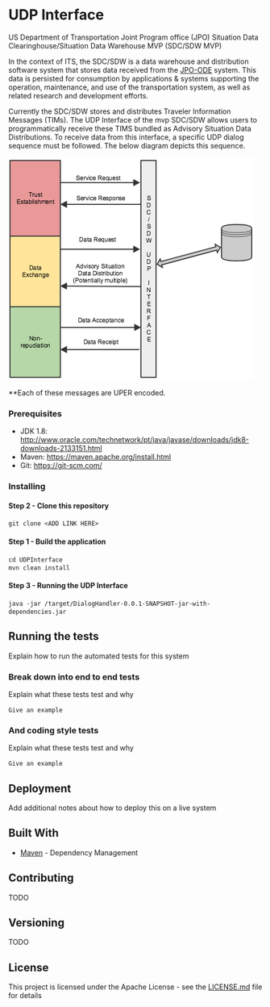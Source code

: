 # UDP Interface

US Department of Transportation Joint Program office (JPO) Situation Data Clearinghouse/Situation Data Warehouse MVP (SDC/SDW MVP)

In the context of ITS, the SDC/SDW is a data warehouse and distribution software system that stores data received from the [JPO-ODE](https://github.com/usdot-jpo-ode/jpo-ode) system. This data is persisted for consumption by applications & systems supporting the operation, maintenance, and use of the transportation system, as well as related research and development efforts.

Currently the SDC/SDW stores and distributes Traveler Information Messages (TIMs). The UDP Interface of the mvp SDC/SDW allows users to programmatically receive these TIMS bundled as Advisory Situation Data Distributions. To receive data from this interface, a specific UDP dialog sequence must be followed. The below diagram depicts this sequence. 

![UDP Dialog Sequence](images/udp_dialog_sequence.png)

**Each of these messages are UPER encoded.


### Prerequisites
* JDK 1.8: http://www.oracle.com/technetwork/pt/java/javase/downloads/jdk8-downloads-2133151.html
* Maven: https://maven.apache.org/install.html
* Git: https://git-scm.com/


### Installing

#### Step 2 - Clone this repository
```
git clone <ADD LINK HERE>
```
#### Step 1 - Build the application
```
cd UDPInterface
mvn clean install
```

#### Step 3 - Running the UDP Interface
```
java -jar /target/DialogHandler-0.0.1-SNAPSHOT-jar-with-dependencies.jar
```

## Running the tests

Explain how to run the automated tests for this system

### Break down into end to end tests

Explain what these tests test and why

```
Give an example
```

### And coding style tests

Explain what these tests test and why

```
Give an example
```

## Deployment

Add additional notes about how to deploy this on a live system

## Built With

* [Maven](https://maven.apache.org/) - Dependency Management


## Contributing

TODO

## Versioning

TODO


## License

This project is licensed under the Apache License - see the [LICENSE.md](LICENSE.md) file for details


